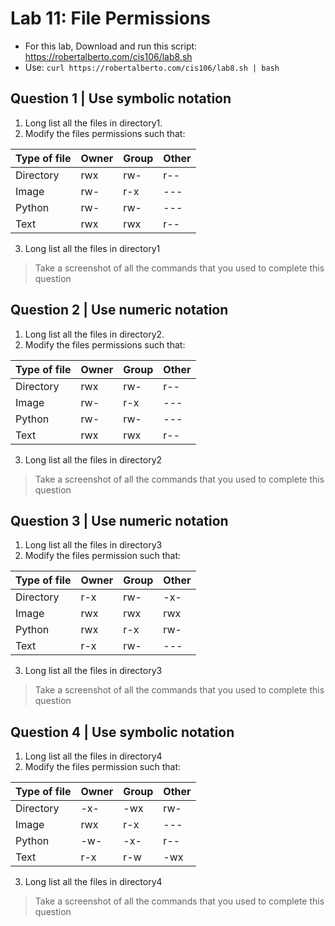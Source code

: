 # Lab 11: File Permissions

* For this lab, Download and run this script: https://robertalberto.com/cis106/lab8.sh 
* Use: `curl https://robertalberto.com/cis106/lab8.sh | bash`

## Question 1 | Use symbolic notation
1. Long list all the files in directory1. 
2. Modify the files permissions such that:

| Type of file | Owner | Group | Other|
|--------------|-------|-------|------|
| Directory    |rwx    |rw-    |r--   |
| Image        |rw-    |r-x    |---   |
| Python       |rw-    |rw-    |---   |
| Text         |rwx    |rwx    |r--   |
 

3. Long list all the files in directory1
> Take a screenshot of all the commands that you used to complete this question

## Question 2 | Use numeric notation
1. Long list all the files in directory2.
2. Modify the files permissions such that:

| Type of file | Owner | Group | Other|
|--------------|-------|-------|------|
| Directory    |rwx    |rw-    |r--   |
| Image        |rw-    |r-x    |---   |
| Python       |rw-    |rw-    |---   |
| Text         |rwx    |rwx    |r--   |

3. Long list all the files in directory2
> Take a screenshot of all the commands that you used to complete this question

## Question 3 | Use numeric notation
1. Long list all the files in directory3
2. Modify the files permission such that:

| Type of file | Owner | Group | Other|
|--------------|-------|-------|------|
| Directory    |r-x    |rw-     |-x-  |
| Image        |rwx    |rwx     |rwx  |
| Python       |rwx    |r-x     |rw-  |
| Text         |r-x    |rw-     |---  |

3. Long list all the files in directory3
> Take a screenshot of all the commands that you used to complete this question

## Question 4 | Use symbolic notation
1. Long list all the files in directory4
2. Modify the files permission such that:

| Type of file | Owner | Group | Other|
|--------------|-------|-------|------|
| Directory    |-x-    |-wx    |rw-   |
| Image        |rwx    |r-x    |---   |
| Python       |-w-    |-x-    |r--   |
| Text         |r-x    |r-w    |-wx   |

3. Long list all the files in directory4
> Take a screenshot of all the commands that you used to complete this question

